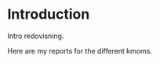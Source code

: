 Introduction
===============================

Intro redovisning.

Here are my reports for the different kmoms.
